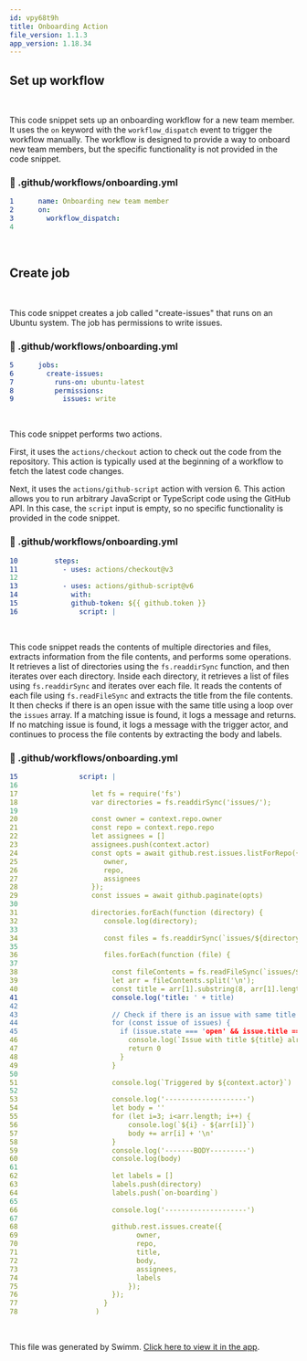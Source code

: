 ```yaml
---
id: vpy68t9h
title: Onboarding Action
file_version: 1.1.3
app_version: 1.18.34
---
```


## Set up workflow

<br/>

This code snippet sets up an onboarding workflow for a new team member. It uses the `on` keyword with the `workflow_dispatch` event to trigger the workflow manually. The workflow is designed to provide a way to onboard new team members, but the specific functionality is not provided in the code snippet.
<!-- NOTE-swimm-snippet: the lines below link your snippet to Swimm -->
### 📄 .github/workflows/onboarding.yml
```yaml
1      name: Onboarding new team member
2      on:
3        workflow_dispatch:
4        
```

<br/>

## Create job

<br/>

This code snippet creates a job called "create-issues" that runs on an Ubuntu system. The job has permissions to write issues.
<!-- NOTE-swimm-snippet: the lines below link your snippet to Swimm -->
### 📄 .github/workflows/onboarding.yml
```yaml
5      jobs:
6        create-issues:
7          runs-on: ubuntu-latest
8          permissions:
9            issues: write
```

<br/>

This code snippet performs two actions.

First, it uses the `actions/checkout` action to check out the code from the repository. This action is typically used at the beginning of a workflow to fetch the latest code changes.

Next, it uses the `actions/github-script` action with version 6. This action allows you to run arbitrary JavaScript or TypeScript code using the GitHub API. In this case, the `script` input is empty, so no specific functionality is provided in the code snippet.
<!-- NOTE-swimm-snippet: the lines below link your snippet to Swimm -->
### 📄 .github/workflows/onboarding.yml
```yaml
10         steps:
11           - uses: actions/checkout@v3
12           
13           - uses: actions/github-script@v6
14             with:
15             github-token: ${{ github.token }}
16               script: |
```

<br/>

This code snippet reads the contents of multiple directories and files, extracts information from the file contents, and performs some operations. It retrieves a list of directories using the `fs.readdirSync` function, and then iterates over each directory. Inside each directory, it retrieves a list of files using `fs.readdirSync` and iterates over each file. It reads the contents of each file using `fs.readFileSync` and extracts the title from the file contents. It then checks if there is an open issue with the same title using a loop over the `issues` array. If a matching issue is found, it logs a message and returns. If no matching issue is found, it logs a message with the trigger actor, and continues to process the file contents by extracting the body and labels.
<!-- NOTE-swimm-snippet: the lines below link your snippet to Swimm -->
### 📄 .github/workflows/onboarding.yml
```yaml
15               script: |
16                 
17                  let fs = require('fs')             
18                  var directories = fs.readdirSync('issues/');
19                  
20                  const owner = context.repo.owner
21                  const repo = context.repo.repo
22                  let assignees = []
23                  assignees.push(context.actor)
24                  const opts = await github.rest.issues.listForRepo({
25                     owner,
26                     repo,
27                     assignees
28                  });
29                  const issues = await github.paginate(opts)
30                               
31                  directories.forEach(function (directory) {                
32                     console.log(directory);
33                     
34                     const files = fs.readdirSync(`issues/${directory}`, 'UTF8')
35                     
36                     files.forEach(function (file) {
37                     
38                       const fileContents = fs.readFileSync(`issues/${directory}/${file}`, 'UTF8')   
39                       let arr = fileContents.split('\n');
40                       const title = arr[1].substring(8, arr[1].length-1)
41                       console.log('title: ' + title)
42     
43                       // Check if there is an issue with same title
44                       for (const issue of issues) {
45                         if (issue.state === 'open' && issue.title === title) { // todo: remove the state check in production
46                           console.log(`Issue with title ${title} already exist for user ${context.actor}`)
47                           return 0
48                         }
49                       }
50     
51                       console.log(`Triggered by ${context.actor}`)
52     
53                       console.log('--------------------')
54                       let body = ''
55                       for (let i=3; i<arr.length; i++) {
56                           console.log(`${i} - ${arr[i]}`)
57                           body += arr[i] + '\n'
58                       }      
59                       console.log('-------BODY---------')
60                       console.log(body)
61                       
62                       let labels = []
63                       labels.push(directory)
64                       labels.push(`on-boarding`)
65     
66                       console.log('--------------------')
67     
68                       github.rest.issues.create({
69                             owner,
70                             repo,
71                             title,
72                             body,
73                             assignees,
74                             labels
75                           });
76                       });  
77                     }
78                   )
```

<br/>

This file was generated by Swimm. [Click here to view it in the app](https://app.swimm.io/repos/Z2l0aHViJTNBJTNBY29sbGFib3JhdGUtZWZmZWN0aXZlbHklM0ElM0F0aW0td2hpdGUtZXNyaQ==/docs/vpy68t9h).
